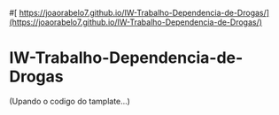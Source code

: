 #[ https://joaorabelo7.github.io/IW-Trabalho-Dependencia-de-Drogas/](https://joaorabelo7.github.io/IW-Trabalho-Dependencia-de-Drogas/)



# IW-Trabalho-Dependencia-de-Drogas


(Upando o codigo do tamplate...)
